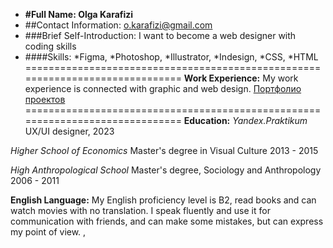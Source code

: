 + **#Full Name: Olga Karafizi**
+ ##Contact Information: o.karafizi@gmail.com
+ ###Brief Self-Introduction: I want to become a web designer with coding skills 
+ ####Skills: *Figma, *Photoshop, *Illustrator, *Indesign, *CSS, *HTML
==============================================================================
**Work Experience:** My work experience is connected with graphic and web design.
[Портфолио проектов](https://www.behance.net/olga_karafizi)
==============================================================================
**Education:**
*Yandex.Praktikum*
UX/UI designer, 2023

*Higher School of Economics*
Master's degree in Visual Culture
2013 - 2015

*High Anthropological School*
Master's degree, Sociology and Anthropology
2006 - 2011

**English Language:** My English proficiency level is B2, read books and can watch movies with no translation. I speak fluently and use it for communication with friends, and can make some mistakes, but can express my point of view. ,
